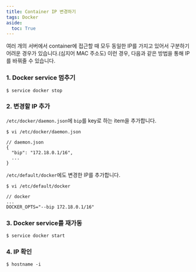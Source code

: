 ```yaml
---
title: Container IP 변경하기
tags: Docker
aside:
  toc: True
---
```


<!--more-->

여러 개의 서버에서 container에 접근할 때 모두 동일한 IP를 가지고 있어서 구분하기 어려운 경우가 있습니다.(심지어 MAC 주소도) 이런 경우, 다음과 같은 방법을 통해 IP를 바꿔줄 수 있습니다.


### 1. Docker service 멈추기

    $ service docker stop

### 2. 변경할 IP 추가
`/etc/docker/daemon.json`에 `bip`를 key로 하는 item을 추가합니다.

    $ vi /etc/docker/daemon.json
    
    // daemon.json
    {
      "bip": "172.18.0.1/16",
      ...
    }


`/etc/default/docker`에도 변경한 IP를 추가합니다.
    
    $ vi /etc/default/docker
    
    // docker
    ...
    DOCKER_OPTS="--bip 172.18.0.1/16"

### 3. Docker service를 재가동

    $ service docker start


### 4. IP 확인

    $ hostname -i
